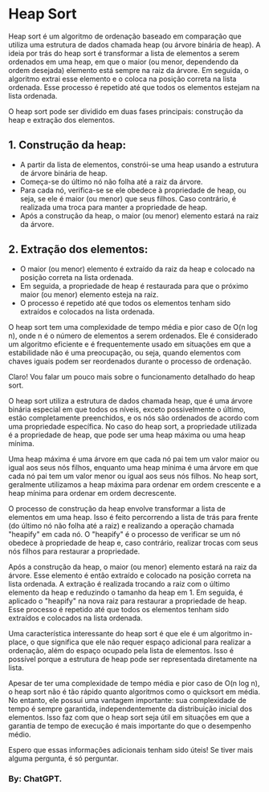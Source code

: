 # Heap Sort 
>
Heap sort é um algoritmo de ordenação baseado em comparação que utiliza uma estrutura de dados chamada heap (ou árvore binária de heap). A ideia por trás do heap sort é transformar a lista de elementos a serem ordenados em uma heap, em que o maior (ou menor, dependendo da ordem desejada) elemento está sempre na raiz da árvore. Em seguida, o algoritmo extrai esse elemento e o coloca na posição correta na lista ordenada. Esse processo é repetido até que todos os elementos estejam na lista ordenada.
>
O heap sort pode ser dividido em duas fases principais: construção da heap e extração dos elementos.
>
## 1. Construção da heap: 
   - A partir da lista de elementos, constrói-se uma heap usando a estrutura de árvore binária de heap.
   - Começa-se do último nó não folha até a raiz da árvore.
   - Para cada nó, verifica-se se ele obedece à propriedade de heap, ou seja, se ele é maior (ou menor) que seus filhos. Caso contrário, é realizada uma troca para manter a propriedade de heap.
   - Após a construção da heap, o maior (ou menor) elemento estará na raiz da árvore.
>
## 2. Extração dos elementos: 
   - O maior (ou menor) elemento é extraído da raiz da heap e colocado na posição correta na lista ordenada.
   - Em seguida, a propriedade de heap é restaurada para que o próximo maior (ou menor) elemento esteja na raiz.
   - O processo é repetido até que todos os elementos tenham sido extraídos e colocados na lista ordenada.
>
O heap sort tem uma complexidade de tempo média e pior caso de O(n log n), onde n é o número de elementos a serem ordenados. Ele é considerado um algoritmo eficiente e é frequentemente usado em situações em que a estabilidade não é uma preocupação, ou seja, quando elementos com chaves iguais podem ser reordenados durante o processo de ordenação.
>
Claro! Vou falar um pouco mais sobre o funcionamento detalhado do heap sort.
>
O heap sort utiliza a estrutura de dados chamada heap, que é uma árvore binária especial em que todos os níveis, exceto possivelmente o último, estão completamente preenchidos, e os nós são ordenados de acordo com uma propriedade específica. No caso do heap sort, a propriedade utilizada é a propriedade de heap, que pode ser uma heap máxima ou uma heap mínima.
>
Uma heap máxima é uma árvore em que cada nó pai tem um valor maior ou igual aos seus nós filhos, enquanto uma heap mínima é uma árvore em que cada nó pai tem um valor menor ou igual aos seus nós filhos. No heap sort, geralmente utilizamos a heap máxima para ordenar em ordem crescente e a heap mínima para ordenar em ordem decrescente.
>
O processo de construção da heap envolve transformar a lista de elementos em uma heap. Isso é feito percorrendo a lista de trás para frente (do último nó não folha até a raiz) e realizando a operação chamada "heapify" em cada nó. O "heapify" é o processo de verificar se um nó obedece à propriedade de heap e, caso contrário, realizar trocas com seus nós filhos para restaurar a propriedade.
>
Após a construção da heap, o maior (ou menor) elemento estará na raiz da árvore. Esse elemento é então extraído e colocado na posição correta na lista ordenada. A extração é realizada trocando a raiz com o último elemento da heap e reduzindo o tamanho da heap em 1. Em seguida, é aplicado o "heapify" na nova raiz para restaurar a propriedade de heap. Esse processo é repetido até que todos os elementos tenham sido extraídos e colocados na lista ordenada.
>
Uma característica interessante do heap sort é que ele é um algoritmo in-place, o que significa que ele não requer espaço adicional para realizar a ordenação, além do espaço ocupado pela lista de elementos. Isso é possível porque a estrutura de heap pode ser representada diretamente na lista.
>
Apesar de ter uma complexidade de tempo média e pior caso de O(n log n), o heap sort não é tão rápido quanto algoritmos como o quicksort em média. No entanto, ele possui uma vantagem importante: sua complexidade de tempo é sempre garantida, independentemente da distribuição inicial dos elementos. Isso faz com que o heap sort seja útil em situações em que a garantia de tempo de execução é mais importante do que o desempenho médio.
>
Espero que essas informações adicionais tenham sido úteis! Se tiver mais alguma pergunta, é só perguntar.

### By: ChatGPT.